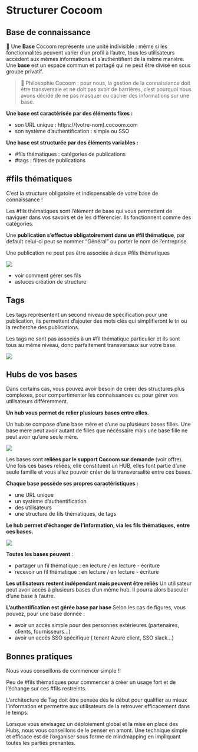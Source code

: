 # Structurer Cocoom

## Base de connaissance

🌱 Une **Base** Cocoom représente une unité indivisible :
même si les fonctionnalités peuvent varier d’un profil à l’autre, tous les utilisateurs accèdent aux mêmes informations et s’authentifient de la même manière. Une **base** est un espace commun et partagé qui ne peut être divisé en sous groupe privatif.


> 🌟 Philosophie Cocoom : pour nous, la gestion de la connaissance doit être transversale et ne doit pas avoir de barrières, c’est pourquoi nous avons décidé de ne pas masquer ou cacher des informations sur une base.

**Une base est caractérisée par des éléments fixes :**

- son URL unique : https://(votre-nom).cocoom.com
- son système d’authentification : simple ou SSO

**Une base est structurée par des éléments variables :**

- #fils thématiques : catégories de publications
- #tags : filtres de publications


## #fils thématiques

C’est la structure obligatoire et indispensable de votre base de connaissance !

Les #fils thématiques sont l’élément de base qui vous permettent de naviguer dans vos savoirs et de les différencier. Ils fonctionnent comme des catégories.


Une **publication s’effectue obligatoirement dans un #fil thématique**, par default celui-ci peut se nommer “Général” ou porter le nom de l’entreprise.

Une publication ne peut pas être associée à deux #fils thématiques


![](https://paper-attachments.dropbox.com/s_395CE863641B04726030D3C1F4BCB08611E24CFD32776738E99933E3CEE6B3F8_1588718043177_Plan+de+travail+21demo-tour-cocoom.jpg)



- voir comment gérer ses fils
- astuces création de structure
## Tags

Les tags représentent un second niveau de spécification pour une publication, ils permettent d’ajouter des mots clés qui simplifieront le tri ou la recherche des publications.

Les tags ne sont pas associés à un #fil thématique particulier et ils sont tous au même niveau, donc parfaitement transversaux sur votre base.


![](https://paper-attachments.dropbox.com/s_395CE863641B04726030D3C1F4BCB08611E24CFD32776738E99933E3CEE6B3F8_1588668925462_tags-cocoom.jpg)




## Hubs de vos bases

Dans certains cas, vous pouvez avoir besoin de créer des structures plus complexes, pour compartimenter les connaissances ou pour gérer vos utilisateurs différemment.

**Un hub vous permet de relier plusieurs bases entre elles.**

Un hub se compose d’une base mère et d’une ou plusieurs bases filles.
Une base mère peut avoir autant de filles que nécéssaire mais une base fille ne peut avoir qu’une seule mère.


![](https://paper-attachments.dropbox.com/s_395CE863641B04726030D3C1F4BCB08611E24CFD32776738E99933E3CEE6B3F8_1588714943951_hub-structure.jpg)


Les bases sont **reliées par le support Cocoom sur demande** (voir offre).
Une fois ces bases reliées, elle constituent un HUB, elles font partie d’une seule famille et vous allez pouvoir créer de la transversalité entre ces bases.

**Chaque base possède ses propres caractéristiques :**

- une URL unique
- un système d’authentification
- des utilisateurs
- une structure de fils thématiques, de tags

**Le hub permet d’échanger de l’information, via les fils thématiques, entre ces bases.**


![](https://paper-attachments.dropbox.com/s_395CE863641B04726030D3C1F4BCB08611E24CFD32776738E99933E3CEE6B3F8_1588716801252_hub-structure_2.jpg)


**Toutes les bases peuvent** :

- partager un fil thématique : en lecture / en lecture - écriture
- recevoir un fil thématique : en lecture / en lecture - écriture

**Les utilisateurs restent indépendant mais peuvent être reliés**
Un utilisateur peut avoir accès à plusieurs bases d’un même hub. Il pourra alors basculer d’une base à l’autre.

**L’authentification est gérée base par base**
Selon les cas de figures, vous pouvez, pour une base donnée :

- avoir un accès simple pour des personnes extérieures (partenaires, clients, fournisseurs…)
- avoir un accès SSO spécifique ( tenant Azure client, SSO slack…)


## Bonnes pratiques

Nous vous conseillons de commencer simple !!

Peu de #fils thématiques pour commencer à créer un usage fort et de l’échange sur ces #fils restreints.

L’architecture de Tag doit être pensée dès le début pour qualifier au mieux l’information et permettre aux utilisateurs de la retrouver efficacement dans le temps.

Lorsque vous envisagez un déploiement global et la mise en place des Hubs, nous vous conseillons de le penser en amont. Une technique simple et efficace est de l’organiser sous forme de mindmapping en impliquant toutes les parties prenantes.



